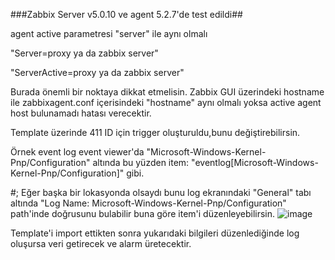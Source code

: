 ###Zabbix Server v5.0.10 ve agent 5.2.7'de test edildi##

agent active parametresi "server" ile aynı olmalı

"Server=proxy ya da zabbix server"

"ServerActive=proxy ya da zabbix server"

Burada önemli bir noktaya dikkat etmelisin. Zabbix GUI üzerindeki hostname ile zabbixagent.conf içerisindeki "hostname" aynı olmalı yoksa active agent host bulunamadı hatası verecektir.


Template üzerinde 411 ID için trigger oluşturuldu,bunu değiştirebilirsin.

Örnek event log event viewer'da "Microsoft-Windows-Kernel-Pnp/Configuration" altında bu yüzden item: "eventlog[Microsoft-Windows-Kernel-Pnp/Configuration]" gibi.

#;
Eğer başka bir lokasyonda olsaydı bunu log ekranındaki "General" tabı altında "Log Name: Microsoft-Windows-Kernel-Pnp/Configuration" path'inde doğrusunu bulabilir buna göre item'i düzenleyebilirsin.
![image](https://user-images.githubusercontent.com/85514498/193821492-4d224d2f-77ca-4bce-9fc4-cd082a3a7340.png)


Template'i import ettikten sonra yukarıdaki bilgileri düzenlediğinde log oluşursa veri getirecek ve alarm üretecektir.

